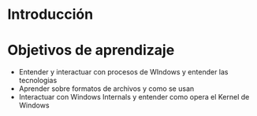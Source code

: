 # Introducción

# Objetivos de aprendizaje

- Entender y interactuar con procesos de WIndows y entender las tecnologias
- Aprender sobre formatos de archivos y como se usan
- Interactuar con Windows Internals y entender como opera el Kernel de Windows

